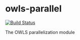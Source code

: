 owls-parallel
=============

[![Build Status](https://travis-ci.org/havoc-io/owls-parallel.png?branch=master)](https://travis-ci.org/havoc-io/owls-parallel)

The OWLS parallelization module
